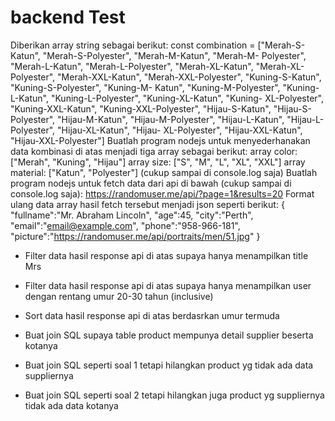 # backend Test

Diberikan array string sebagai berikut:
const combination = ["Merah-S-Katun", "Merah-S-Polyester", "Merah-M-Katun", "Merah-M- Polyester", "Merah-L-Katun", "Merah-L-Polyester", "Merah-XL-Katun", "Merah-XL-Polyester", "Merah-XXL-Katun", "Merah-XXL-Polyester", "Kuning-S-Katun", "Kuning-S-Polyester", "Kuning-M- Katun", "Kuning-M-Polyester", "Kuning-L-Katun", "Kuning-L-Polyester", "Kuning-XL-Katun", "Kuning- XL-Polyester", "Kuning-XXL-Katun", "Kuning-XXL-Polyester", "Hijau-S-Katun", "Hijau-S-Polyester", "Hijau-M-Katun", "Hijau-M-Polyester", "Hijau-L-Katun", "Hijau-L-Polyester", "Hijau-XL-Katun", "Hijau- XL-Polyester", "Hijau-XXL-Katun", "Hijau-XXL-Polyester"]
Buatlah program nodejs untuk menyederhanakan data kombinasi di atas menjadi tiga array sebagai berikut:
array color: ["Merah", "Kuning", "Hijau"] array size: ["S", "M", "L", "XL", "XXL"] array material: ["Katun", "Polyester"]
(cukup sampai di console.log saja)
Buatlah program nodejs untuk fetch data dari api di bawah (cukup sampai di console.log saja): https://randomuser.me/api/?page=1&results=20
Format ulang data array hasil fetch tersebut menjadi json seperti berikut:
{
"fullname":"Mr. Abraham Lincoln",
"age":45,
"city":"Perth",
"email":"email@example.com",
"phone":"958-966-181", "picture":"https://randomuser.me/api/portraits/men/51.jpg"
}
- Filter data hasil response api di atas supaya hanya menampilkan title Mrs
- Filter data hasil response api di atas supaya hanya menampilkan user dengan rentang umur 20-30 tahun (inclusive)
- Sort data hasil response api di atas berdasrkan umur termuda



- Buat join SQL supaya table product mempunya detail supplier beserta kotanya
- Buat join SQL seperti soal 1 tetapi hilangkan product yg tidak ada data suppliernya
- Buat join SQL seperti soal 2 tetapi hilangkan juga product yg suppliernya tidak ada data kotanya